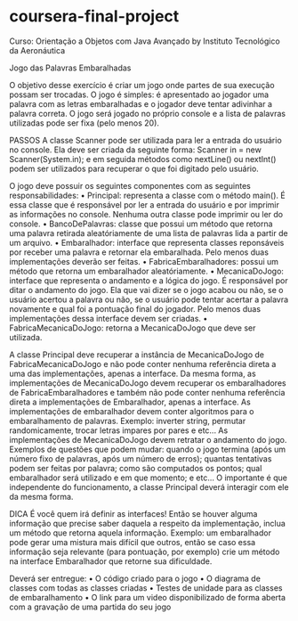 # coursera-final-project
Curso: Orientação a Objetos com Java Avançado
by Instituto Tecnológico da Aeronáutica

Jogo das Palavras Embaralhadas

O objetivo desse exercício é criar um jogo onde partes de sua execução possam ser trocadas.
O jogo é simples: é apresentado ao jogador uma palavra com as letras embaralhadas e o jogador deve
tentar adivinhar a palavra correta. O jogo será jogado no próprio console e a lista de palavras utilizadas
pode ser fixa (pelo menos 20).

PASSOS
A classe Scanner pode ser utilizada para ler a entrada do usuário no console.
Ela deve ser criada da seguinte forma: Scanner in = new Scanner(System.in); e
em seguida métodos como nextLine() ou nextInt() podem ser utilizados para
recuperar o que foi digitado pelo usuário.

O jogo deve possuir os seguintes componentes com as seguintes responsabilidades:
• Principal: representa a classe com o método main(). É essa classe que é responsável por ler
a entrada do usuário e por imprimir as informações no console. Nenhuma outra classe pode
imprimir ou ler do console.
• BancoDePalavras: classe que possui um método que retorna uma palavra retirada
aleatóriamente de uma lista de palavras lida a partir de um arquivo.
• Embaralhador: interface que representa classes reponsáveis por receber uma palavra e
retornar ela embaralhada. Pelo menos duas implementações deverão ser feitas.
• FabricaEmbaralhadores: possui um método que retorna um embaralhador
aleatóriamente.
• MecanicaDoJogo: interface que representa o andamento e a lógica do jogo. É responsável
por ditar o andamento do jogo. Ela que vai dizer se o jogo acabou ou não, se o usuário acertou a
palavra ou não, se o usuário pode tentar acertar a palavra novamente e qual foi a pontuação final
do jogador. Pelo menos duas implementações dessa interface devem ser criadas.
• FabricaMecanicaDoJogo: retorna a MecanicaDoJogo que deve ser utilizada.

A classe Principal deve recuperar a instância de MecanicaDoJogo de FabricaMecanicaDoJogo e não
pode conter nenhuma referência direta a uma das implementações, apenas a interface. Da mesma
forma, as implementações de MecanicaDoJogo devem recuperar os embaralhadores de
FabricaEmbaralhadores e também não pode conter nenhuma referência direta a implementações de
Embaralhador, apenas a interface.
As implementações de embaralhador devem conter algoritmos para o embaralhamento de palavras.
Exemplo: inverter string, permutar randomicamente, trocar letras impares por pares e etc...
As implementações de MecanicaDoJogo devem retratar o andamento do jogo. Exemplos de questões
que podem mudar: quando o jogo termina (após um número fixo de palavras, após um número de
erros); quantas tentativas podem ser feitas por palavra; como são computados os pontos; qual
embaralhador será utilizado e em que momento; e etc... O importante é que independente do
funcionamento, a classe Principal deverá interagir com ele da mesma forma. 

DICA
É você quem irá definir as interfaces! Então se houver alguma informação que
precise saber daquela a respeito da implementação, inclua um método que
retorna aquela informação. Exemplo: um embaralhador pode gerar uma mistura
mais difícil que outros, então se caso essa informação seja relevante (para
pontuação, por exemplo) crie um método na interface Embaralhador que
retorne sua dificuldade.

Deverá ser entregue:
• O código criado para o jogo
• O diagrama de classes com todas as classes criadas
• Testes de unidade para as classes de embaralhamento
• O link para um video disponibilizado de forma aberta com a gravação de uma partida do seu
jogo 
